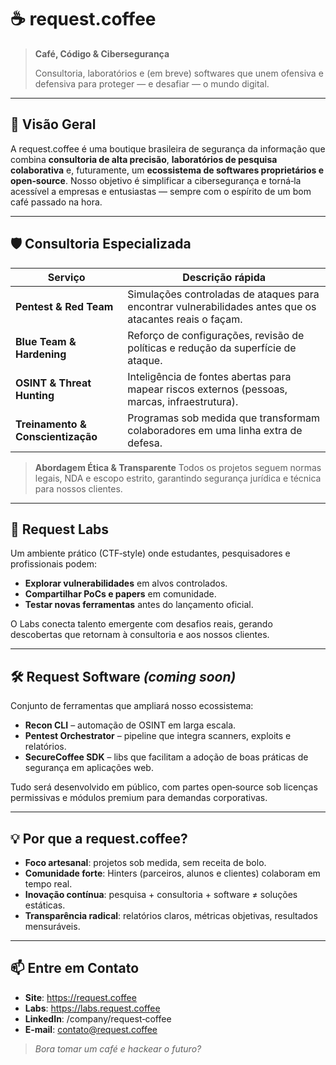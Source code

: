 # ☕ request.coffee

> **Café, Código & Cibersegurança**
>
> Consultoria, laboratórios e (em breve) softwares que unem ofensiva e defensiva para proteger — e desafiar — o mundo digital.

---

## 🚀 Visão Geral
A request.coffee é uma boutique brasileira de segurança da informação que combina **consultoria de alta precisão**, **laboratórios de pesquisa colaborativa** e, futuramente, um **ecossistema de softwares proprietários e open‑source**. Nosso objetivo é simplificar a cibersegurança e torná‑la acessível a empresas e entusiastas — sempre com o espírito de um bom café passado na hora.

---

## 🛡️ Consultoria Especializada
| Serviço | Descrição rápida |
|---------|------------------|
| **Pentest & Red Team** | Simulações controladas de ataques para encontrar vulnerabilidades antes que os atacantes reais o façam. |
| **Blue Team & Hardening** | Reforço de configurações, revisão de políticas e redução da superfície de ataque. |
| **OSINT & Threat Hunting** | Inteligência de fontes abertas para mapear riscos externos (pessoas, marcas, infraestrutura). |
| **Treinamento & Conscientização** | Programas sob medida que transformam colaboradores em uma linha extra de defesa. |

> **Abordagem Ética & Transparente**
> Todos os projetos seguem normas legais, NDA e escopo estrito, garantindo segurança jurídica e técnica para nossos clientes.

---

## 🔬 Request Labs
Um ambiente prático (CTF‑style) onde estudantes, pesquisadores e profissionais podem:

- **Explorar vulnerabilidades** em alvos controlados.
- **Compartilhar PoCs e papers** em comunidade.
- **Testar novas ferramentas** antes do lançamento oficial.

O Labs conecta talento emergente com desafios reais, gerando descobertas que retornam à consultoria e aos nossos clientes.

---

## 🛠️ Request Software *(coming soon)*
Conjunto de ferramentas que ampliará nosso ecossistema:

- **Recon CLI** – automação de OSINT em larga escala.
- **Pentest Orchestrator** – pipeline que integra scanners, exploits e relatórios.
- **SecureCoffee SDK** – libs que facilitam a adoção de boas práticas de segurança em aplicações web.

Tudo será desenvolvido em público, com partes open‑source sob licenças permissivas e módulos premium para demandas corporativas.

---

## 💡 Por que a request.coffee?
- **Foco artesanal**: projetos sob medida, sem receita de bolo.
- **Comunidade forte**: Hinters (parceiros, alunos e clientes) colaboram em tempo real.
- **Inovação contínua**: pesquisa + consultoria + software ≠ soluções estáticas.
- **Transparência radical**: relatórios claros, métricas objetivas, resultados mensuráveis.

---

## 📫 Entre em Contato
- **Site**: https://request.coffee
- **Labs**: https://labs.request.coffee
- **LinkedIn**: /company/request‑coffee
- **E‑mail**: contato@request.coffee

> *Bora tomar um café e hackear o futuro?*
